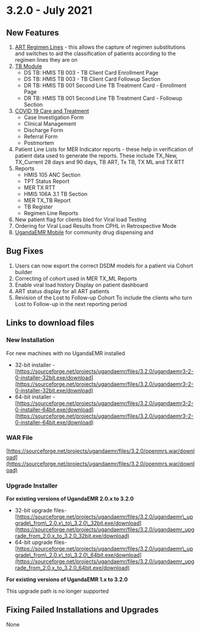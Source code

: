 # 3.2.0 - July 2021 

## New Features

1. [ART Regimen Lines](../program-workflows/art/regimen-lines.md) - this allows the capture of regimen substitutions and switches to aid the classification of patients according to the regimen lines they are on 
2. [TB Module ](../tuberculosis/introduction.md)
   * DS TB: HMIS TB 003 - TB Client Card Enrollment Page
   * DS TB: HMIS TB 003 - TB Client Card Followup Section
   * DR TB: HMIS TB 001 Second Line TB Treatment Card - Enrollment Page
   * DR TB: HMIS TB 001 Second Line TB Treatment Card - Followup Section
3. [COVID 19 Care and Treatment](../covid19/introduction.md) 
   * Case Investigation Form
   * Clinical Management
   * Discharge Form
   * Referral Form
   * Postmortem
4. Patient Line  Lists for MER Indicator reports - these help in verification of patient data used to generate the reports. These include TX_New, TX_Current 28 days and 90 days, TB ART, Tx TB, TX ML and TX RTT
5. Reports
   * HMIS 105 ANC Section
   * TPT Status Report
   * MER TX RTT
   * HMIS 106A 3.1 TB Section 
   * MER TX_TB Report
   * TB Register
   * Regimen Line Reports
6. New patient flag for clients bled for Viral load Testing
7. Ordering for Viral Load Results from CPHL in Retrospective Mode 
8. [UgandaEMR Mobile](../ugandaemr_mobile/README.md) for community drug dispensing and
## Bug Fixes 
1. Users can now export the correct DSDM models for a patient via Cohort builder 
2. Correcting of cohort used in MER TX_ML Reports 
3. Enable viral load history Display  on patient dashboard 
4. ART status display for all ART patients
5. Revision of the Lost to Follow-up Cohort To include the clients who turn Lost to Follow-up in the next reporting period

## Links to download files

### New Installation

For new machines with no UgandaEMR installed

* 32-bit installer -[https://sourceforge.net/projects/ugandaemr/files/3.2.0/ugandaemr3-2-0-installer-32bit.exe/download](https://sourceforge.net/projects/ugandaemr/files/3.2.0/ugandaemr3-2-0-installer-32bit.exe/download)
* 64-bit installer -[https://sourceforge.net/projects/ugandaemr/files/3.2.0/ugandaemr3-2-0-installer-64bit.exe/download](https://sourceforge.net/projects/ugandaemr/files/3.2.0/ugandaemr3-2-0-installer-64bit.exe/download)

### WAR File

[https://sourceforge.net/projects/ugandaemr/files/3.2.0/openmrs.war/download](https://sourceforge.net/projects/ugandaemr/files/3.2.0/openmrs.war/download)

### Upgrade Installer

**For existing versions of UgandaEMR 2.0.x to 3.2.0**

* 32-bit upgrade files- [https://sourceforge.net/projects/ugandaemr/files/3.2.0/ugandaemr\_upgrade\_from\_2.0.x\_to\_3.2.0\_32bit.exe/download](https://sourceforge.net/projects/ugandaemr/files/3.2.0/ugandaemr_upgrade_from_2.0.x_to_3.2.0_32bit.exe/download)
* 64-bit upgrade files- [https://sourceforge.net/projects/ugandaemr/files/3.2.0/ugandaemr\_upgrade\_from\_2.0.x\_to\_3.2.0\_64bit.exe/download](https://sourceforge.net/projects/ugandaemr/files/3.2.0/ugandaemr_upgrade_from_2.0.x_to_3.2.0_64bit.exe/download)

**For existing versions of UgandaEMR 1.x to 3.2.0**

This upgrade path is no longer supported 

## Fixing Failed Installations and Upgrades

None